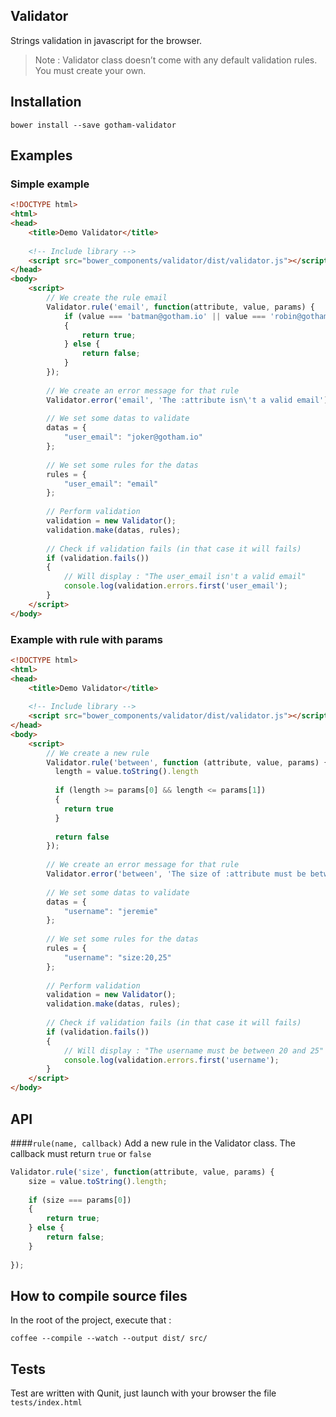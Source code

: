 ## Validator

Strings validation in javascript for the browser.

> Note : Validator class doesn’t come with any default validation rules. You must create your own.

## Installation 
```
bower install --save gotham-validator
```

## Examples 

### Simple example
```html
<!DOCTYPE html>
<html>
<head>
    <title>Demo Validator</title>
    
    <!-- Include library -->
    <script src="bower_components/validator/dist/validator.js"></script>
</head>
<body>
    <script>
        // We create the rule email
        Validator.rule('email', function(attribute, value, params) {
            if (value === 'batman@gotham.io' || value === 'robin@gotham.io')
            {
                return true;
            } else {
                return false;
            }
        });
        
        // We create an error message for that rule
        Validator.error('email', 'The :attribute isn\'t a valid email');
        
        // We set some datas to validate
        datas = {
            "user_email": "joker@gotham.io"
        };
        
        // We set some rules for the datas
        rules = {
            "user_email": "email"
        };
        
        // Perform validation
        validation = new Validator();
        validation.make(datas, rules);
        
        // Check if validation fails (in that case it will fails)
        if (validation.fails())
        {
            // Will display : "The user_email isn't a valid email"
            console.log(validation.errors.first('user_email');
        }
    </script>
</body>
```

### Example with rule with params
```html
<!DOCTYPE html>
<html>
<head>
    <title>Demo Validator</title>
    
    <!-- Include library -->
    <script src="bower_components/validator/dist/validator.js"></script>
</head>
<body>
    <script>
        // We create a new rule
        Validator.rule('between', function (attribute, value, params) {
          length = value.toString().length
          
          if (length >= params[0] && length <= params[1])
          {
            return true
          }
          
          return false
        });
            
        // We create an error message for that rule
        Validator.error('between', 'The size of :attribute must be between :value1 and :value2');
        
        // We set some datas to validate
        datas = {
            "username": "jeremie"
        };
        
        // We set some rules for the datas
        rules = {
            "username": "size:20,25"
        };
        
        // Perform validation
        validation = new Validator();
        validation.make(datas, rules);
        
        // Check if validation fails (in that case it will fails)
        if (validation.fails())
        {
            // Will display : "The username must be between 20 and 25"
            console.log(validation.errors.first('username');
        }
    </script>
</body>
```

## API

####```rule(name, callback)```
Add a new rule in the Validator class. The callback must return ```true``` or ```false```

```javascript
Validator.rule('size', function(attribute, value, params) {
    size = value.toString().length;
    
    if (size === params[0])
    {
        return true;
    } else {
        return false;
    }
    
});
```



## How to compile source files 

In the root of the project, execute that : 

```
coffee --compile --watch --output dist/ src/
```

## Tests 
Test are written with Qunit, just launch with your browser the file ```tests/index.html```
